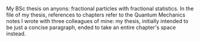 My BSc thesis on anyons: fractional particles with fractional statistics. In the file of my thesis, references to chapters refer to the Quantum Mechanics notes I wrote 
with three colleagues of mine: my thesis, initially intended to be just a concise paragraph, ended to take an entire chapter's space instead.
